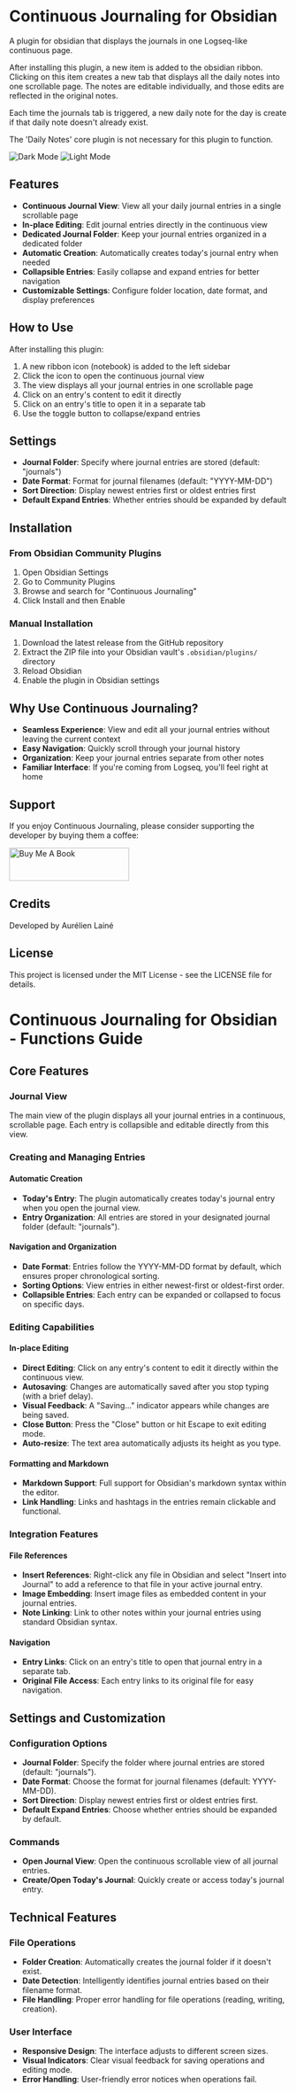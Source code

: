 # Continuous Journaling for Obsidian

A plugin for obsidian that displays the journals in one Logseq-like continuous page.

After installing this plugin, a new item is added to the obsidian ribbon. Clicking on this item creates a new tab that displays all the daily notes into one scrollable page. The notes are editable individually, and those edits are reflected in the original notes.

Each time the journals tab is triggered, a new daily note for the day is create if that daily note doesn't already exist.

The 'Daily Notes' core plugin is not necessary for this plugin to function.

![Dark Mode](./resources/screenshots/pluginPresentation-darkv2.png)
![Light Mode](./resources/screenshots/pluginPresentation-lightv2.png)

## Features

- **Continuous Journal View**: View all your daily journal entries in a single scrollable page
- **In-place Editing**: Edit journal entries directly in the continuous view
- **Dedicated Journal Folder**: Keep your journal entries organized in a dedicated folder
- **Automatic Creation**: Automatically creates today's journal entry when needed
- **Collapsible Entries**: Easily collapse and expand entries for better navigation
- **Customizable Settings**: Configure folder location, date format, and display preferences

## How to Use

After installing this plugin:

1. A new ribbon icon (notebook) is added to the left sidebar
2. Click the icon to open the continuous journal view
3. The view displays all your journal entries in one scrollable page
4. Click on an entry's content to edit it directly
5. Click on an entry's title to open it in a separate tab
6. Use the toggle button to collapse/expand entries

## Settings

- **Journal Folder**: Specify where journal entries are stored (default: "journals")
- **Date Format**: Format for journal filenames (default: "YYYY-MM-DD")
- **Sort Direction**: Display newest entries first or oldest entries first
- **Default Expand Entries**: Whether entries should be expanded by default

## Installation

### From Obsidian Community Plugins

1. Open Obsidian Settings
2. Go to Community Plugins
3. Browse and search for "Continuous Journaling"
4. Click Install and then Enable

### Manual Installation

1. Download the latest release from the GitHub repository
2. Extract the ZIP file into your Obsidian vault's `.obsidian/plugins/` directory
3. Reload Obsidian
4. Enable the plugin in Obsidian settings

## Why Use Continuous Journaling?

- **Seamless Experience**: View and edit all your journal entries without leaving the current context
- **Easy Navigation**: Quickly scroll through your journal history
- **Organization**: Keep your journal entries separate from other notes
- **Familiar Interface**: If you're coming from Logseq, you'll feel right at home

## Support

If you enjoy Continuous Journaling, please consider supporting the developer by buying them a coffee:

<a href="https://www.buymeacoffee.com/5SviNkXXo5" target="_blank">
  <img src="https://cdn.buymeacoffee.com/buttons/v2/default-blue.png" alt="Buy Me A Book" style="height: 60px !important;width: 217px !important;">
</a>

## Credits

Developed by Aurélien Lainé

## License

This project is licensed under the MIT License - see the LICENSE file for details.
















# Continuous Journaling for Obsidian - Functions Guide

## Core Features

### Journal View
The main view of the plugin displays all your journal entries in a continuous, scrollable page. Each entry is collapsible and editable directly from this view.

### Creating and Managing Entries

#### Automatic Creation
- **Today's Entry**: The plugin automatically creates today's journal entry when you open the journal view.
- **Entry Organization**: All entries are stored in your designated journal folder (default: "journals").

#### Navigation and Organization
- **Date Format**: Entries follow the YYYY-MM-DD format by default, which ensures proper chronological sorting.
- **Sorting Options**: View entries in either newest-first or oldest-first order.
- **Collapsible Entries**: Each entry can be expanded or collapsed to focus on specific days.

### Editing Capabilities

#### In-place Editing
- **Direct Editing**: Click on any entry's content to edit it directly within the continuous view.
- **Autosaving**: Changes are automatically saved after you stop typing (with a brief delay).
- **Visual Feedback**: A "Saving..." indicator appears while changes are being saved.
- **Close Button**: Press the "Close" button or hit Escape to exit editing mode.
- **Auto-resize**: The text area automatically adjusts its height as you type.

#### Formatting and Markdown
- **Markdown Support**: Full support for Obsidian's markdown syntax within the editor.
- **Link Handling**: Links and hashtags in the entries remain clickable and functional.

### Integration Features

#### File References
- **Insert References**: Right-click any file in Obsidian and select "Insert into Journal" to add a reference to that file in your active journal entry.
- **Image Embedding**: Insert image files as embedded content in your journal entries.
- **Note Linking**: Link to other notes within your journal entries using standard Obsidian syntax.

#### Navigation
- **Entry Links**: Click on an entry's title to open that journal entry in a separate tab.
- **Original File Access**: Each entry links to its original file for easy navigation.

## Settings and Customization

### Configuration Options
- **Journal Folder**: Specify the folder where journal entries are stored (default: "journals").
- **Date Format**: Choose the format for journal filenames (default: YYYY-MM-DD).
- **Sort Direction**: Display newest entries first or oldest entries first.
- **Default Expand Entries**: Choose whether entries should be expanded by default.

### Commands
- **Open Journal View**: Open the continuous scrollable view of all journal entries.
- **Create/Open Today's Journal**: Quickly create or access today's journal entry.

## Technical Features

### File Operations
- **Folder Creation**: Automatically creates the journal folder if it doesn't exist.
- **Date Detection**: Intelligently identifies journal entries based on their filename format.
- **File Handling**: Proper error handling for file operations (reading, writing, creation).

### User Interface
- **Responsive Design**: The interface adjusts to different screen sizes.
- **Visual Indicators**: Clear visual feedback for saving operations and editing mode.
- **Error Handling**: User-friendly error notices when operations fail.